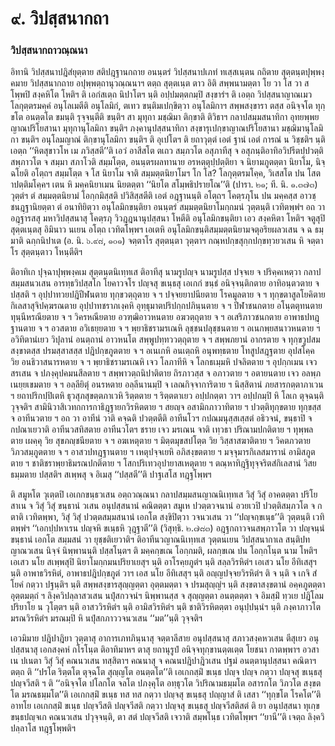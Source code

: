 <h1>๙. วิปสฺสนากถา</h1>
<h3>วิปสฺสนากถาวณฺณนา</h3>
<p> อิทานิ  วิปสฺสนาปฎิสํยุตฺตาย สติปฎฺฐานกถาย อนนฺตรํ วิปสฺสนาปเภทํ ทเสฺสเนฺตน กถิตาย สุตฺตนฺตปุพฺพงฺคมาย วิปสฺสนากถาย อปุพฺพตฺถานุวณฺณนาฯ ตตฺถ สุตฺตเนฺต ตาว อิติ สพฺพนามตฺตา โย  วา โส วา สโพฺพปิ สงฺคหิโต โหติฯ ติ เอกํสเตฺถ นิปาโตฯ นฺติ อปฺปมตฺตกมฺปิ สงฺขารํฯ ติ เอตฺถ วิปสฺสนาญาณเมว โลกุตฺตรมคฺคํ อนุโลเมตีติ อนุโลมิกํ, ตเทว ขนฺติมเปกฺขิตฺวา อนุโลมิกาฯ สพฺพสงฺขารา ตสฺส อนิจฺจโต ทุกฺขโต อนตฺตโต ขมนฺติ รุจฺจนฺตีติ ขนฺติฯ สา มุทุกา มชฺฌิมา ติกฺขาติ ติวิธาฯ กลาปสมฺมสนาทิกา อุทยพฺพยญาณปริโยสานา มุทุกานุโลมิกา ขนฺติฯ ภงฺคานุปสฺสนาทิกา สงฺขารุเปกฺขาญาณปริโยสานา มชฺฌิมานุโลมิกา ขนฺติฯ อนุโลมญาณํ ติกฺขานุโลมิกา ขนฺติฯ ติ อุเปโตฯ ติ ยถาวุตฺตํ เอตํ ฐานํ เอตํ การณํ น วิชฺชติฯ นฺติ เอตฺถ ‘‘หิตสุขาวโห เม ภวิสฺสตี’’ติ เอวํ อาสีสโต ตเถว สมฺภวโต  อสุภาทีสุ จ อสุภนฺติอาทิอวิปรีตปฺปวตฺติสพฺภาวโต จ สมฺมา สภาโวติ สมฺมโตฺต, อนนฺตรผลทานาย อรหตฺตุปฺปตฺติยา จ นิยามภูตตฺตา นิยาโม, นิจฺฉโยติ อโตฺถฯ สมฺมโตฺต จ โส นิยาโม จาติ สมฺมตฺตนิยาโมฯ โก โส? โลกุตฺตรมโคฺค, วิเสสโต ปน โสตาปตฺติมโคฺคฯ เตน หิ มคฺคนิยาเมน นิยตตฺตา ‘‘นิยโต สโมฺพธิปรายโณ’’ติ (ปารา. ๒๑; ที. นิ. ๑.๓๗๓) วุตฺตํฯ ตํ สมฺมตฺตนิยามํ โอกฺกมิสฺสติ ปวิสิสฺสตีติ เอตํ อฎฺฐานนฺติ อโตฺถฯ โคตฺรภุโน ปน มคฺคสฺส อาวชฺชนฎฺฐานิยตฺตา ตํ อนาทิยิตฺวา อนุโลมิกขนฺติยา อนนฺตรํ สมฺมตฺตนิยาโมกฺกมนํ วุตฺตนฺติ เวทิตพฺพํฯ อถ วา อฎฺฐารสสุ มหาวิปสฺสนาสุ โคตฺรภุ วิวฎฺฎนานุปสฺสนา โหตีติ อนุโลมิกขนฺติยา เอว สงฺคหิตา โหติฯ จตูสุปิ สุตฺตเนฺตสุ อิมินาว นเยน อโตฺถ เวทิตโพฺพฯ เอเตหิ อนุโลมิกขนฺติสมฺมตฺตนิยามจตุอริยผลวเสน จ ฉ ธมฺมาติ ฉกฺกนิปาเต  (อ. นิ. ๖.๙๘, ๑๐๑) จตฺตาโร สุตฺตนฺตา วุตฺตาฯ กณฺหปกฺขสุกฺกปกฺขทฺวยวเสน หิ จตฺตาโร สุตฺตนฺตาว โหนฺตีติฯ</p>


<p> ติอาทิเก ปุจฺฉาปุพฺพงฺคเม สุตฺตนฺตนิเทฺทเส ติอาทีสุ นามรูปญฺจ นามรูปสฺส ปจฺจเย จ ปริคฺคเหตฺวา กลาปสมฺมสนวเสน อารทฺธวิปสฺสโก โยคาวจโร ปญฺจสุ ขเนฺธสุ เอเกกํ ขนฺธํ อนิจฺจนฺติกตาย อาทิอนฺตวตาย จ  ปสฺสติ ฯ อุปฺปาทวยปฎิปีฬนตาย ทุกฺขวตฺถุตาย จ ฯ ปจฺจยยาปนียตาย โรคมูลตาย จ ฯ ทุกฺขตาสูลโยคิตาย กิเลสาสุจิปคฺฆรณตาย อุปฺปาทชราภเงฺคหิ อุทฺธุมาตปริปกฺกปภินฺนตาย จ ฯ ปีฬาชนกตาย อโนฺตตุทนตาย ทุนฺนีหรณียตาย จ ฯ วิครหณียตาย อวฑฺฒิอาวหนตาย อฆวตฺถุตาย จ ฯ อเสริภาวชนกตาย อาพาธปทฎฺฐานตาย จ ฯ อวสตาย อวิเธยฺยตาย จ ฯ พฺยาธิชรามรเณหิ ลุชฺชนปลุชฺชนตาย ฯ อเนกพฺยสนาวหนตาย ฯ อวิทิตานํเยว วิปุลานํ อนตฺถานํ อาวหนโต สพฺพูปทฺทววตฺถุตาย จ ฯ สพฺพภยานํ อากรตาย จ ทุกฺขวูปสมสงฺขาตสฺส ปรมสฺสาสสฺส ปฎิปกฺขภูตตาย จ ฯ อเนเกหิ อนเตฺถหิ อนุพทฺธตาย โทสูปสฎฺฐตาย อุปสโคฺค วิย อนธิวาสนารหตาย จ ฯ พฺยาธิชรามรเณหิ เจว โลภาทีหิ จ โลกธเมฺมหิ ปจลิตตาย ฯ อุปกฺกเมน เจว สรเสน จ ปภงฺคุปคมนสีลตาย ฯ สพฺพาวตฺถนิปาติตาย ถิรภาวสฺส จ อภาวตาย ฯ อตายนตาย เจว อลพฺภเนยฺยเขมตาย จ ฯ อลฺลียิตุํ อนรหตาย อลฺลีนานมฺปิ จ เลณกิจฺจาการิตาย  ฯ นิสฺสิตานํ ภยสารกตฺตาภาเวน ฯ ยถาปริกปฺปิเตหิ ธุวสุภสุขตฺตภาเวหิ ริตฺตตาย ฯ ริตฺตตาเยว  อปฺปกตฺตา วาฯ อปฺปกมฺปิ หิ โลเก ตุจฺฉนฺติ วุจฺจติฯ สามินิวาสิเวทกการกาธิฎฺฐายกวิรหิตตาย ฯ สยญฺจ อสามิกภาวาทิตาย ฯ ปวตฺติทุกฺขตาย ทุกฺขสฺส จ อาทีนวตาย ฯ อถ วา อาทีนํ วาติ คจฺฉติ ปวตฺตตีติ อาทีนโวฯ กปณมนุสฺสเสฺสตํ อธิวจนํ, ขนฺธาปิ จ กปณาเยวาติ อาทีนวสทิสตาย อาทีนวโตฯ ชราย เจว มรเณน จาติ เทฺวธา ปริณามปกติตาย ฯ ทุพฺพลตาย เผคฺคุ วิย สุขภญฺชนียตาย จ ฯ อฆเหตุตาย ฯ มิตฺตมุขสปโตฺต วิย วิสฺสาสฆาติตาย ฯ วิคตภวตาย วิภวสมฺภูตตาย จ ฯ อาสวปทฎฺฐานตาย ฯ เหตุปจฺจเยหิ  อภิสงฺขตตาย ฯ มจฺจุมารกิเลสมารานํ อามิสภูตตาย ฯ ชาติชราพฺยาธิมรณปกติตาย ฯ โสกปริเทวอุปายาสเหตุตาย  ฯ ตณฺหาทิฎฺฐิทุจฺจริตสํกิเลสานํ วิสยธมฺมตาย  ปสฺสติฯ สเพฺพสุ จ อิเมสุ ‘‘ปสฺสตี’’ติ ปาฐเสโส ทฎฺฐโพฺพฯ</p>


<p> ติ สมูหโต วุเตฺตปิ เอเกกขนฺธวเสน อตฺถวณฺณนา กลาปสมฺมสนญาณนิเทฺทเส วิสุํ วิสุํ อาคตตฺตา ปริโยสาเน จ วิสุํ วิสุํ ขนฺธานํ วเสน อนุปสฺสนานํ คณิตตฺตา สมูเห ปวตฺตวจนานํ อวยเวปิ ปวตฺติสมฺภวโต จ กตาติ เวทิตพฺพา, วิสุํ วิสุํ ปวตฺตสมฺมสนานํ เอกโต สงฺขิปิตฺวา วจนวเสน วา ‘‘ปญฺจกฺขเนฺธ’’ติ วุตฺตนฺติ เวทิตพฺพํฯ ‘‘เอกปฺปหาเรน ปญฺจหิ ขเนฺธหิ วุฎฺฐาตี’’ติ (วิสุทฺธิ. ๒.๗๘๓) อฎฺฐกถาวจนสพฺภาวโต วา ปญฺจนฺนํ ขนฺธานํ เอกโต สมฺมสนํ วา ยุชฺชติเยวาติฯ ติอาทีนวญาณนิเทฺทเส วุตฺตนเยน วิปสฺสนากาเล สนฺติปทญาณวเสน นิจฺจํ นิพฺพานนฺติ ปสฺสโนฺตฯ ติ มคฺคกฺขเณ โอกฺกมติ, ผลกฺขเณ ปน โอกฺกโนฺต นาม โหติฯ เอเสว นโย สเพฺพสุปิ นิยาโมกฺกมนปริยาเยสุฯ นฺติ อาโรคฺยภูตํฯ นฺติ สลฺลวิรหิตํฯ เอเสว นโย อีทิเสสุฯ นฺติ อาพาธวิรหิตํ, อาพาธปฎิปกฺขภูตํ วาฯ เอส นโย อีทิเสสุฯ นฺติ อญฺญปจฺจยวิรหิตํฯ ติ จ นฺติ จ เกจิ สํโยคํ กตฺวา ปฐนฺติฯ นฺติ สพฺพสงฺขารสุญฺญตฺตา อุตฺตมตฺตา จ ปรมสุญฺญํฯ นฺติ สงฺขตาสงฺขตานํ อคฺคภูตตฺตา อุตฺตมตฺถํ ฯ ลิงฺควิปลฺลาสวเสน นปุํสกวจนํฯ นิพฺพานสฺส จ สุญฺญตฺตา อนตฺตตฺตา จ อิมสฺมิํ ทฺวเย ปฎิโลมปริยาโย น วุโตฺตฯ นฺติ อาสววิรหิตํฯ นฺติ อามิสวิรหิตํฯ นฺติ ชาติวิรหิตตฺตา อนุปฺปนฺนํฯ นฺติ ภงฺคาภาวโต มรณวิรหิตํฯ มรณมฺปิ หิ นปุํสกภาววจนวเสน ‘‘มต’’นฺติ วุจฺจติฯ</p>


<p> เอวมิมาย ปฎิปาฎิยา วุตฺตาสุ อาการเภทภินฺนาสุ จตฺตาลีสาย อนุปสฺสนาสุ สภาวสงฺคหวเสน ตีสุเยว อนุปสฺสนาสุ เอกสงฺคหํ  กโรโนฺต ติอาทิมาหฯ ตาสุ ยถานุรูปํ อนิจฺจทุกฺขานตฺตเตฺต โยชนา กาตพฺพาฯ อวสาเน ปเนตา วิสุํ วิสุํ คณนวเสน ทสฺสิตาฯ คณนาสุ จ คณนปฎิปาฎิวเสน ปฐมํ อนตฺตานุปสฺสนา คณิตาฯ ตตฺถ ติ ‘‘ปรโต ริตฺตโต ตุจฺฉโต สุญฺญโต อนตฺตโต’’ติ เอเกกสฺมิํ ขเนฺธ ปญฺจ ปญฺจ กตฺวา ปญฺจสุ ขเนฺธสุ ปญฺจวีสติ ฯ ติ ‘‘อนิจฺจโต ปโลกโต จลโต ปภงฺคุโต อทฺธุวโต วิปริณามธมฺมโต อสารกโต วิภวโต สงฺขตโต มรณธมฺมโต’’ติ เอเกกสฺมิํ ขเนฺธ ทส ทส กตฺวา ปญฺจสุ ขเนฺธสุ ปญฺญาสํ ติ เสสา ‘‘ทุกฺขโต โรคโต’’ติอาทโย  เอเกกสฺมิํ ขเนฺธ ปญฺจวีสติ ปญฺจวีสติ กตฺวา ปญฺจสุ ขเนฺธสุ ปญฺจวีสติสตํ ติ ยา อนุปสฺสนา ทุเกฺข ขนฺธปญฺจเก คณนวเสน ปวุจฺจนฺติ, ตา สตํ ปญฺจวีสติ เจวาติ สมฺพโนฺธ เวทิตโพฺพฯ ‘‘ยานี’’ติ เจตฺถ ลิงฺควิปลฺลาโส ทฎฺฐโพฺพติฯ</p>

</p>





